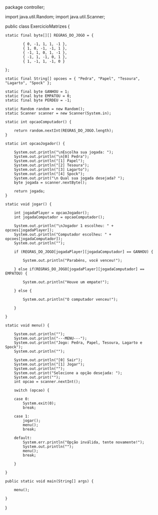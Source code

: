 package controller;

import java.util.Random;
import java.util.Scanner;

public class ExercicioMatrizes {

	static final byte[][] REGRAS_DO_JOGO = {

			{ 0, -1, 1, 1, -1 }, 
			{ 1, 0, -1, -1, 1 }, 
			{ -1, 1, 0, 1, -1 }, 
			{ -1, 1, -1, 0, 1 }, 
			{ 1, -1, 1, -1, 0 } 
			
	};

	static final String[] opcoes = { "Pedra", "Papel", "Tesoura", "Lagarto", "Spock" };

	static final byte GANHOU = 1;
	static final byte EMPATOU = 0;
	static final byte PERDEU = -1;

	static Random random = new Random();
	static Scanner scanner = new Scanner(System.in);

	static int opcaoComputador() {

		return random.nextInt(REGRAS_DO_JOGO.length);
	}

	static int opcaoJogador() {

		System.out.println("\nEscolha sua jogada: ");
		System.out.println("\n[0] Pedra");
		System.out.println("[1] Papel");
		System.out.println("[2] Tesoura");
		System.out.println("[3] Lagarto");
		System.out.println("[4] Spock");
		System.out.print("\n Qual sua jogada desejada? ");
		byte jogada = scanner.nextByte();

		return jogada;
	}

	static void jogar() {

		int jogadaPlayer = opcaoJogador();
		int jogadaComputador = opcaoComputador();

		System.out.println("\nJogador 1 escolheu: " + opcoes[jogadaPlayer]);
		System.out.println("Computador escolheu: " + opcoes[jogadaComputador]);
		System.out.println("");

		if (REGRAS_DO_JOGO[jogadaPlayer][jogadaComputador] == GANHOU) {

			System.out.println("Parabéns, você venceu!");

		} else if(REGRAS_DO_JOGO[jogadaPlayer][jogadaComputador] == EMPATOU) {
			
			System.out.println("Houve um empate!");

		} else {
						
			System.out.println("O computador venceu!");
			
		}

	}

	static void menu() {

		System.out.println("");
		System.out.println("---MENU---");
		System.out.println("Jogo: Pedra, Papel, Tesoura, Lagarto e Spock");
		System.out.println("");

		System.out.println("[0] Sair");
		System.out.println("[1] Jogar");
		System.out.println("");
		System.out.print("Selecione a opção desejada: ");
		System.out.print("");
		int opcao = scanner.nextInt();

		switch (opcao) {

		case 0:
			System.exit(0);
			break;

		case 1:
			jogar();
			menu();
			break;

		default:
			System.err.println("Opção inválida, tente novamente!");
			System.out.println("");
			menu();
			break;

		}

	}

	public static void main(String[] args) {

		menu();

	}

}
